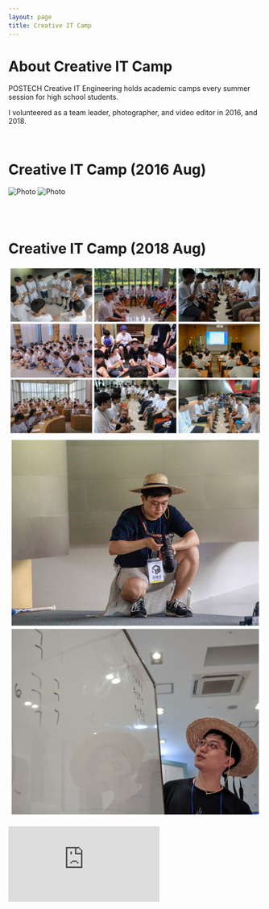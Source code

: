 ```yaml
---
layout: page
title: Creative IT Camp
---
```


# About Creative IT Camp
POSTECH Creative IT Engineering holds academic camps every summer session for high school students.

I volunteered as a team leader, photographer, and video editor in 2016, and 2018.

<br/>


# Creative IT Camp (2016 Aug)

![Photo](/assets/img/chang2016-1.jpg)
![Photo](/assets/img/chang2016-2.jpg)

<br/><br/>


# Creative IT Camp (2018 Aug)

![Photo](/assets/img/chang2018-1.jpg)
![Photo](/assets/img/chang2018-2.jpg)
<div class="youtubeWrap">
    <iframe src="https://www.youtube.com/embed/4tVX321k-tg" title="YouTube video player" frameborder="0" allow="accelerometer; autoplay; clipboard-write; encrypted-media; gyroscope; picture-in-picture" allowfullscreen></iframe>
</div>
